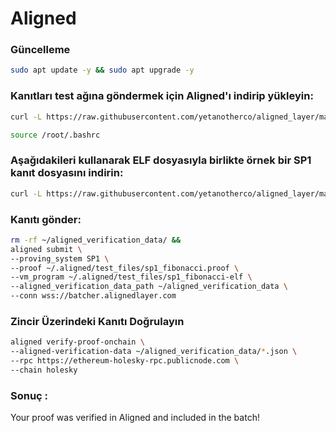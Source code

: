 # Aligned

### Güncelleme

```bash
sudo apt update -y && sudo apt upgrade -y
```

### Kanıtları test ağına göndermek için Aligned'ı indirip yükleyin:

```bash 
curl -L https://raw.githubusercontent.com/yetanotherco/aligned_layer/main/batcher/aligned/install_aligned.sh | bash
```

```bash
source /root/.bashrc
```

### Aşağıdakileri kullanarak ELF dosyasıyla birlikte örnek bir SP1 kanıt dosyasını indirin:

```bash
curl -L https://raw.githubusercontent.com/yetanotherco/aligned_layer/main/batcher/aligned/get_proof_test_files.sh | bash
```

### Kanıtı gönder:
```bash
rm -rf ~/aligned_verification_data/ &&
aligned submit \
--proving_system SP1 \
--proof ~/.aligned/test_files/sp1_fibonacci.proof \
--vm_program ~/.aligned/test_files/sp1_fibonacci-elf \
--aligned_verification_data_path ~/aligned_verification_data \
--conn wss://batcher.alignedlayer.com
```

### Zincir Üzerindeki Kanıtı Doğrulayın

```bash
aligned verify-proof-onchain \
--aligned-verification-data ~/aligned_verification_data/*.json \
--rpc https://ethereum-holesky-rpc.publicnode.com \
--chain holesky
```

### Sonuç :

Your proof was verified in Aligned and included in the batch!





